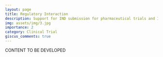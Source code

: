 ```yaml
---
layout: page
title: Regulatory Interaction
description: Support for IND submission for pharmaceutical trials and IDE submission for medical device trials
img: assets/img/3.jpg
importance: 2
category: Clinical Trial
giscus_comments: true
---
```


CONTENT TO BE DEVELOPED
